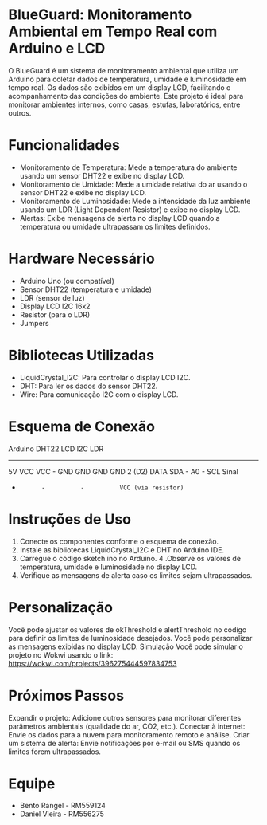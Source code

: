 
# BlueGuard: Monitoramento Ambiental em Tempo Real com Arduino e LCD
O BlueGuard é um sistema de monitoramento ambiental que utiliza um Arduino para coletar dados de temperatura, umidade e luminosidade em tempo real. Os dados são exibidos em um display LCD, facilitando o acompanhamento das condições do ambiente. Este projeto é ideal para monitorar ambientes internos, como casas, estufas, laboratórios, entre outros.

# Funcionalidades
- Monitoramento de Temperatura: Mede a temperatura do ambiente usando um sensor DHT22 e exibe no display LCD.
- Monitoramento de Umidade: Mede a umidade relativa do ar usando o sensor DHT22 e exibe no display LCD.
- Monitoramento de Luminosidade: Mede a intensidade da luz ambiente usando um LDR (Light Dependent Resistor) e exibe no display LCD.
- Alertas: Exibe mensagens de alerta no display LCD quando a temperatura ou umidade ultrapassam os limites definidos.

# Hardware Necessário
- Arduino Uno (ou compatível)
- Sensor DHT22 (temperatura e umidade)
- LDR (sensor de luz)
- Display LCD I2C 16x2
- Resistor (para o LDR)
- Jumpers

# Bibliotecas Utilizadas
- LiquidCrystal_I2C: Para controlar o display LCD I2C.
- DHT: Para ler os dados do sensor DHT22.
- Wire: Para comunicação I2C com o display LCD.

# Esquema de Conexão
Arduino     DHT22      LCD I2C     LDR
-------     -------     -------     ---
5V          VCC        VCC        -
GND         GND        GND        GND
2 (D2)       DATA       SDA        -
A0          -          SCL        Sinal
-           -          -          VCC (via resistor)

# Instruções de Uso
1. Conecte os componentes conforme o esquema de conexão.
2. Instale as bibliotecas LiquidCrystal_I2C e DHT no Arduino IDE.
3. Carregue o código sketch.ino no Arduino.
4 .Observe os valores de temperatura, umidade e luminosidade no display LCD.
5. Verifique as mensagens de alerta caso os limites sejam ultrapassados.

# Personalização
Você pode ajustar os valores de okThreshold e alertThreshold no código para definir os limites de luminosidade desejados.
Você pode personalizar as mensagens exibidas no display LCD.
Simulação
Você pode simular o projeto no Wokwi usando o link: https://wokwi.com/projects/396275444597834753

# Próximos Passos
Expandir o projeto: Adicione outros sensores para monitorar diferentes parâmetros ambientais (qualidade do ar, CO2, etc.).
Conectar à internet: Envie os dados para a nuvem para monitoramento remoto e análise.
Criar um sistema de alerta: Envie notificações por e-mail ou SMS quando os limites forem ultrapassados.

# Equipe
- Bento Rangel - RM559124 
- Daniel Vieira - RM556275
